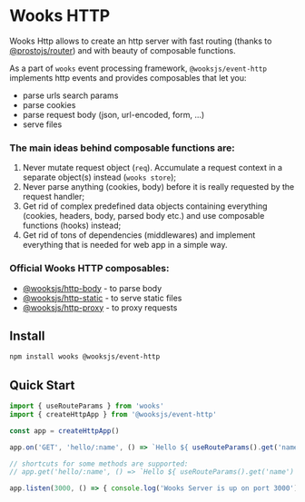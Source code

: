 # Wooks HTTP

Wooks Http allows to create an http server with fast routing (thanks to [@prostojs/router](https://github.com/prostojs/router))
and with beauty of composable functions.

As a part of `wooks` event processing framework, `@wooksjs/event-http` implements http events and provides composables that let you:
- parse urls search params
- parse cookies
- parse request body (json, url-encoded, form, ...)
- serve files

### The main ideas behind composable functions are:

1. Never mutate request object (`req`). Accumulate a request context in a separate object(s) instead (`wooks store`);
2. Never parse anything (cookies, body) before it is really requested by the request handler;
3. Get rid of complex predefined data objects containing everything (cookies, headers, body, parsed body etc.) and use composable functions (hooks) instead;
4. Get rid of tons of dependencies (middlewares) and implement everything that is needed for web app in a simple way.

### Official Wooks HTTP composables:

- [@wooksjs/http-body](https://github.com/wooksjs/wooksjs/tree/main/packages/http-body) - to parse body
- [@wooksjs/http-static](https://github.com/wooksjs/wooksjs/tree/main/packages/http-static) - to serve static files
- [@wooksjs/http-proxy](https://github.com/wooksjs/wooksjs/tree/main/packages/http-proxy) - to proxy requests

## Install

```bash
npm install wooks @wooksjs/event-http
```

## Quick Start

```js
import { useRouteParams } from 'wooks'
import { createHttpApp } from '@wooksjs/event-http'

const app = createHttpApp()

app.on('GET', 'hello/:name', () => `Hello ${ useRouteParams().get('name') }!`)

// shortcuts for some methods are supported:
// app.get('hello/:name', () => `Hello ${ useRouteParams().get('name') }!`)

app.listen(3000, () => { console.log('Wooks Server is up on port 3000') })
```
